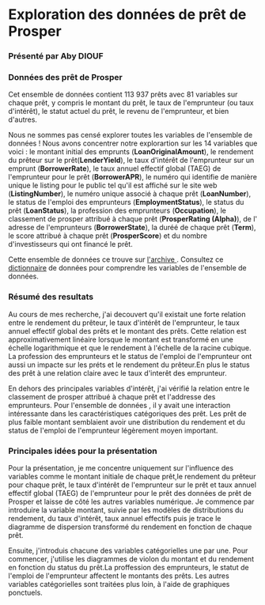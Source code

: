 # Exploration des données de prêt de Prosper

### Présenté par Aby DIOUF


### Données des prêt de Prosper

Cet ensemble de données contient 113 937 prêts avec 81 variables sur chaque prêt, y compris le montant du prêt, le taux de l'emprunteur (ou taux d'intérêt), le statut actuel du prêt, le revenu de l'emprunteur, et bien d'autres.

Nous ne sommes pas censé explorer toutes les variables de l'ensemble de données ! Nous avons concentrer notre explorartion sur les  14 variables que voici : le montant initial des emprunts (**LoanOriginalAmount**), le  rendement du prêteur sur le prêt(**LenderYield**), le taux d'intérêt de l'emprunteur sur un emprunt (**BorrowerRate**), le taux annuel effectif global (TAEG) de l'emprunteur pour le prêt (**BorrowerAPR**), le numéro qui identifie de manière unique le listing pour le public tel qu'il est affiché sur le site web (**ListingNumber**), le numéro unique associé à chaque prêt (**LoanNumber**), le status de l'emploi des emprunteurs (**EmploymentStatus**), le status du prêt (**LoanStatus**), la profession des emprunteurs (**Occupation**), le classement de prosper attribué à chaque prêt (**ProsperRating (Alpha)**), de l' adresse de l'emprunteurs (**BorrowerState**), la duréé de chaque prêt (**Term**), le score attribué à chaque prêt (**ProsperScore**) et du nombre d'investisseurs qui ont financé le prêt.

Cette ensemble de données ce trouve sur [l'archive ](https://www.google.com/url?q=https://s3.amazonaws.com/udacity-hosted-downloads/ud651/prosperLoanData.csv&sa=D&ust=1581581520570000). Consultez ce [dictionnaire](https://www.google.com/url?q=https://docs.google.com/spreadsheet/ccc?key%3D0AllIqIyvWZdadDd5NTlqZ1pBMHlsUjdrOTZHaVBuSlE%26usp%3Dsharing&sa=D&ust=1554486256024000) de données pour comprendre les variables de l'ensemble de données.


### Résumé des resultats

Au cours de mes recherche, j'ai decouvert qu'il existait une forte relation entre le rendement du prêteur, le taux d'intérêt de l'emprunteur, le taux annuel effectif global des prêts et le montant des prêts. Cette relation est approximativement linéaire lorsque le montant est transformé en une échelle logarithmique et que le rendement à l'échelle de la racine cubique. La profession des emprunteurs et le status de l'emploi de l'emprunteur ont aussi un impacte sur les préts et le rendement du prêteur.En plus le status des prêt à une relation claire avec le taux d'interêt des emprunteur.

En dehors des principales variables d'intérêt, j'ai vérifié la relation entre le classement de prosper attribué à chaque prêt et l'addresse des emprunteurs. Pour l'ensemble de données , il y avait une interaction intéressante dans les caractéristiques catégoriques des prêt. Les prêt de plus faible montant semblaient avoir une distribution du rendement et du status de l'emploi de l'emprunteur légèrement moyen important.


### Principales idées pour la présentation

Pour la présentation, je me concentre uniquement sur l'influence des variables comme  le montant initiale de chaque prêt,le rendement du prêteur pour chaque prêt, le taux d'intérêt de l'emprunteur sur le prêt et taux annuel effectif global (TAEG) de l'emprunteur pour le prêt des données de prêt de Prosper et laisse de côté les autres variables numérique. Je commence par introduire la variable montant, suivie par les modèles de distributions du rendement, du taux d'intérêt, taux annuel effectifs puis je trace le diagramme de dispersion transformé du rendement en fonction de chaque prêt.

Ensuite, j'introduis chacune des variables catégorielles une par une. Pour commencer, j'utilise les diagrammes de violon du montant et du rendement en fonction du status du prêt.La proffession des emprunteurs, le statut de l'emploi de l'emprunteur affectent le montants des prêts. Les autres variables catégorielles sont traitées plus loin, à l'aide de graphiques ponctuels.